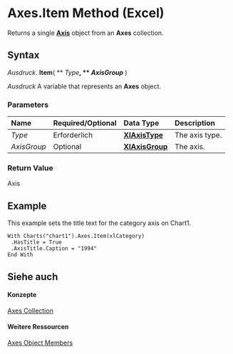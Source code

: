 
# Axes.Item Method (Excel)

Returns a single  **[Axis](7e08c61b-90f4-8d91-0ee2-84283d10b324.md)** object from an **Axes** collection.


## Syntax

 _Ausdruck_. **Item**( ** _Type_**, ** _AxisGroup_** )

 _Ausdruck_ A variable that represents an **Axes** object.


### Parameters



|**Name**|**Required/Optional**|**Data Type**|**Description**|
|:-----|:-----|:-----|:-----|
| _Type_|Erforderlich|**[XlAxisType](4c8654a8-2268-3c1d-ea24-6c79153a69ec.md)**|The axis type.|
| _AxisGroup_|Optional|**[XlAxisGroup](30e0b817-547f-70f8-6e27-4a14031d1d79.md)**|The axis.|

### Return Value

Axis


## Example

This example sets the title text for the category axis on Chart1.


```
With Charts("chart1").Axes.Item(xlCategory) 
 .HasTitle = True 
 .AxisTitle.Caption = "1994" 
End With
```


## Siehe auch


#### Konzepte


[Axes Collection](581e51e5-3dbb-7f0c-a87d-2d44f67dad0b.md)
#### Weitere Ressourcen


[Axes Object Members](http://msdn.microsoft.com/library/10a6fffe-65ff-e9b2-813c-357664e276a5%28Office.15%29.aspx)
